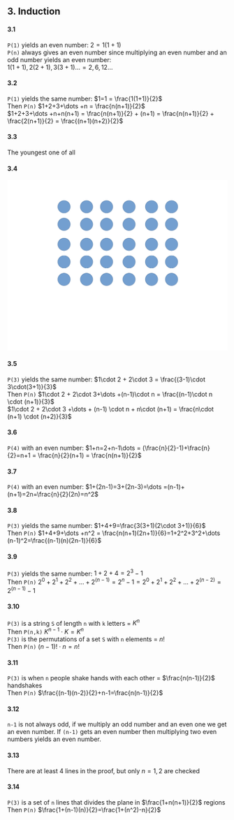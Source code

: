 ## 3. Induction

#### 3.1
`P(1)` yields an even number: $2 = 1(1+1)$  
`P(n)` always gives an even number since multiplying an even number and an odd number yields an even number:  
$1(1+1),2(2+1),3(3+1)\dots = 2, 6, 12 \dots$


#### 3.2
`P(1)` yields the same number: $1=1 = \frac{1(1+1)}{2}$  
Then `P(n)` $1+2+3+\dots +n = \frac{n(n+1)}{2}$  
$1+2+3+\dots +n+n(n+1) = \frac{n(n+1)}{2} + (n+1) = \frac{n(n+1)}{2} + \frac{2(n+1)}{2} = \frac{(n+1)(n+2)}{2}$  


#### 3.3
The youngest one of all  


#### 3.4
![square](https://github.com/jonathantorres/bookshelf/blob/master/math/img/3.4.jpg)


#### 3.5
`P(3)` yields the same number: $1\cdot 2 + 2\cdot 3 = \frac{(3-1)\cdot 3\cdot(3+1)}{3}$  
Then `P(n)` $1\cdot 2 + 2\cdot 3+\dots +(n-1)\cdot n = \frac{(n-1)\cdot n \cdot (n+1)}{3}$  
$1\cdot 2 + 2\cdot 3 +\dots + (n-1) \cdot n + n\cdot (n+1) = \frac{n\cdot (n+1) \cdot (n+2)}{3}$  


#### 3.6
`P(4)` with an even number: $1+n=2+n-1\dots = (\frac{n}{2}-1)+\frac{n}{2}=n+1 = \frac{n}{2}(n+1) = \frac{n(n+1)}{2}$  


#### 3.7
`P(4)` with an even number: $1+(2n-1)=3+(2n-3)=\dots =(n-1)+(n+1)=2n=\frac{n}{2}(2n)=n^2$  


#### 3.8
`P(3)` yields the same number: $1+4+9=\frac{3(3+1)(2\cdot 3+1)}{6}$  
Then `P(n)` $1+4+9+\dots +n^2 = \frac{n(n+1)(2n+1)}{6}=1+2^2+3^2+\dots (n-1)^2=\frac{(n-1)(n)(2n-1)}{6}$  


#### 3.9
`P(3)` yields the same number: $1+2+4=2^3-1$  
Then `P(n)` $2^0+2^1+2^2+\dots +2^{(n-1)}=2^n-1=2^0+2^1+2^2+\dots +2^{(n-2)}=2^{(n-1)}-1$  


#### 3.10
`P(3)` is a string `S` of length `n` with `k` letters = $K^n$  
Then `P(n,k)` $K^{n-1}\cdot K = K^n$  
`P(3)` is the permutations of a set `S` with `n` elements = $n!$  
Then `P(n)` $(n-1)!\cdot n=n!$


#### 3.11
`P(3)` is when `n` people shake hands with each other = $\frac{n(n-1)}{2}$ handshakes  
Then `P(n)` $\frac{(n-1)(n-2)}{2}+n-1=\frac{n(n-1)}{2}$


#### 3.12
`n-1` is not always odd, if we multiply an odd number and an even one we get an even number. If `(n-1)` gets an even number then multiplying two even numbers yields an even number.


#### 3.13
There are at least 4 lines in the proof, but only $n=1,2$ are checked


#### 3.14
`P(3)` is a set of `n` lines that divides the plane in $\frac{1+n(n+1)}{2}$ regions  
Then `P(n)` $\frac{1+(n-1)(n)}{2}=\frac{1+(n^2)-n}{2}$
